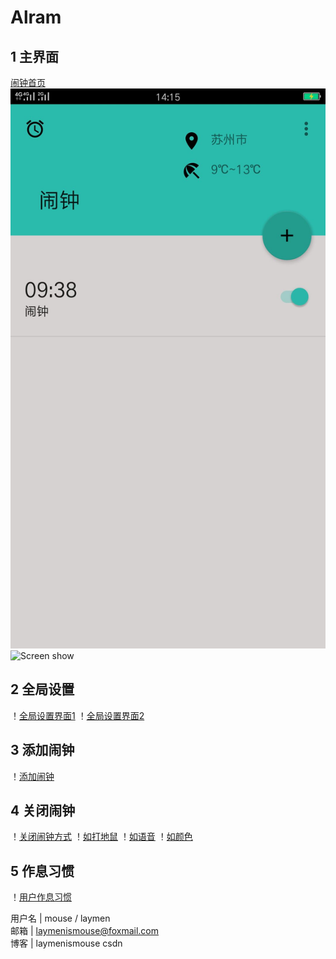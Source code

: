 # Alram 
## 1 主界面
[闹钟首页](https://github.com/laymen/Alarm/blob/master/screen/1.jpg)
![图片名](SCREEN/1.jpg)
![Screen show](https://github.com/laymen/Game/blob/master/screen/1.jpg)
## 2 全局设置
！[全局设置界面1](https://github.com/laymen/Alarm/blob/master/screen/10.jpg)
！[全局设置界面2](https://github.com/laymen/Alarm/blob/master/screen/2.jpg)
## 3 添加闹钟
！[添加闹钟](https://github.com/laymen/Alarm/blob/master/screen/3.jpg)
## 4 关闭闹钟
！[关闭闹钟方式](https://github.com/laymen/Alarm/blob/master/screen/6.jpg)
！[如打地鼠](https://github.com/laymen/Alarm/blob/master/screen/7.jpg)
！[如语音](https://github.com/laymen/Alarm/blob/master/screen/8.jpg)
！[如颜色](https://github.com/laymen/Alarm/blob/master/screen/9.jpg)
## 5 作息习惯
！[用户作息习惯](https://github.com/laymen/Alarm/blob/master/screen/4.jpg)
 
 
用户名   | mouse / laymen    
邮箱     |  laymenismouse@foxmail.com   
博客     |  laymenismouse csdn
